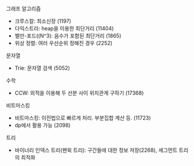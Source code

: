 그래프 알고리즘
- 크루스칼: 최소신장 (1197)
- 다익스트라: heap을 이용한 최단거리 (11404)
- 벨만-포드((N^3): 음수가 포함된 최단거리 (1865)
- 위상 정렬: 여러 우선순위 정해진 경우 (2252)

문자열
- Trie: 문자열 검색 (5052)

수학
- CCW: 외적을 이용해 두 선분 사이 위치관계 구하기 (17368)

비트마스킹
- 비트마스킹: 이진법으로 빠르게 처리. 부분집합 계산 등. (11723)
- dp에서 활용 가능 (2098)

트리
- 바이너리 인덱스 트리(펜윅 트리): 구간들에 대한 정보 저장(2268), 세그먼트 트리의 최적화
